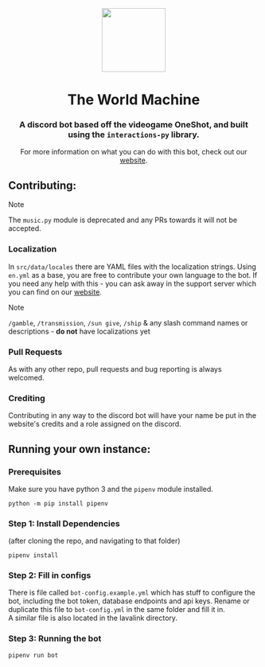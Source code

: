 <div align="center">
    <img src="https://avatars.githubusercontent.com/u/160534184?s=280&v=4" width="128" height="128">
</div>

# <div align="center"> The World Machine </div>

<div align="center">

### A discord bot based off the videogame OneShot, and built using the `interactions-py` library.

For more information on what you can do with this bot, check out our [website](https://www.theworldmachine.xyz/invite).

</div>

## Contributing:

> [!NOTE]
> The `music.py` module is deprecated and any PRs towards it will not be accepted.

### Localization

In `src/data/locales` there are YAML files with the localization strings. Using `en.yml` as a base, you are free to contribute your own language to the bot. If you need any help with this - you can ask away in the support server which you can find on our [website](https://www.theworldmachine.xyz/invite).

> [!NOTE]
> `/gamble`, `/transmission`, `/sun give`, `/ship` & any slash command names or descriptions - **do not** have localizations yet

### Pull Requests

As with any other repo, pull requests and bug reporting is always welcomed.

### Crediting

Contributing in any way to the discord bot will have your name be put in the website's credits and a role assigned on the discord.

## Running your own instance:

### Prerequisites

Make sure you have python 3 and the `pipenv` module installed.

```commandline
python -m pip install pipenv
```

### Step 1: Install Dependencies

(after cloning the repo, and navigating to that folder)

```commandline
pipenv install
```

### Step 2: Fill in configs

There is file called `bot-config.example.yml` which has stuff to configure the bot, including the bot token, database endpoints and api keys. Rename or duplicate this file to `bot-config.yml` in the same folder and fill it in. <br>
A similar file is also located in the lavalink directory.

### Step 3: Running the bot

```commandline
pipenv run bot
```
